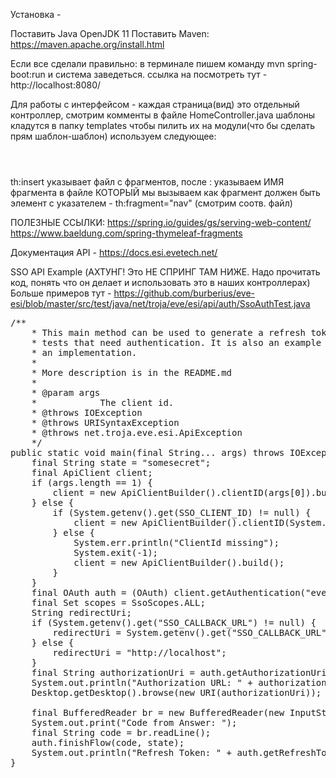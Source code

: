 Установка - 

Поставить Java OpenJDK 11
Поставить Maven: https://maven.apache.org/install.html

Если все сделали правильно: в терминале пишем команду mvn spring-boot:run и система заведеться. ссылка на посмотреть тут - http://localhost:8080/

Для работы с интерфейсом - 
каждая страница(вид) это отдельный контроллер, смотрим комменты в файле HomeController.java
шаблоны кладутся в папку templates
чтобы пилить их на модули(что бы сделать прям шаблон-шаблон) используем следующее:
<header th:insert="./fragments/navbar.html :: nav"> </header>
th:insert указывает файл с фрагментов, после : указываем ИМЯ фрагмента
в файле КОТОРЫЙ мы вызываем как фрагмент должен быть элемент с указателем - 
th:fragment="nav" (смотрим соотв. файл)


ПОЛЕЗНЫЕ ССЫЛКИ:
https://spring.io/guides/gs/serving-web-content/
https://www.baeldung.com/spring-thymeleaf-fragments

Документация API - 
https://docs.esi.evetech.net/


SSO API Example (АХТУНГ! Это НЕ СПРИНГ ТАМ НИЖЕ. Надо прочитать код, понять что он делает и использовать это в наших контроллерах)
Больше примеров тут - https://github.com/burberius/eve-esi/blob/master/src/test/java/net/troja/eve/esi/api/auth/SsoAuthTest.java
<pre>
/**
    * This main method can be used to generate a refresh token to run the unit
    * tests that need authentication. It is also an example how to use SSO in
    * an implementation.
    *
    * More description is in the README.md
    *
    * @param args
    *            The client id.
    * @throws IOException
    * @throws URISyntaxException
    * @throws net.troja.eve.esi.ApiException
    */
public static void main(final String... args) throws IOException, URISyntaxException, ApiException {
    final String state = "somesecret";
    final ApiClient client;
    if (args.length == 1) {
        client = new ApiClientBuilder().clientID(args[0]).build();
    } else {
        if (System.getenv().get(SSO_CLIENT_ID) != null) {
            client = new ApiClientBuilder().clientID(System.getenv().get(SSO_CLIENT_ID)).build();
        } else {
            System.err.println("ClientId missing");
            System.exit(-1);
            client = new ApiClientBuilder().build();
        }
    }
    final OAuth auth = (OAuth) client.getAuthentication("evesso");
    final Set<String> scopes = SsoScopes.ALL;
    String redirectUri;
    if (System.getenv().get("SSO_CALLBACK_URL") != null) {
        redirectUri = System.getenv().get("SSO_CALLBACK_URL");
    } else {
        redirectUri = "http://localhost";
    }
    final String authorizationUri = auth.getAuthorizationUri(redirectUri, scopes, state);
    System.out.println("Authorization URL: " + authorizationUri);
    Desktop.getDesktop().browse(new URI(authorizationUri));

    final BufferedReader br = new BufferedReader(new InputStreamReader(System.in));
    System.out.print("Code from Answer: ");
    final String code = br.readLine();
    auth.finishFlow(code, state);
    System.out.println("Refresh Token: " + auth.getRefreshToken());
}
</pre>